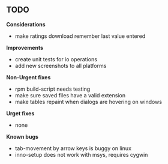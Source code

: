 
## TODO

**Considerations**
* make ratings download remember last value entered

**Improvements**
* create unit tests for io operations
* add new screenshots to all platforms

**Non-Urgent fixes**
* rpm build-script needs testing
* make sure saved files have a valid extension
* make tables repaint when dialogs are hovering on windows

**Urget fixes**
* none

**Known bugs**
* tab-movement by arrow keys is buggy on linux
* inno-setup does not work with msys, requires cygwin

